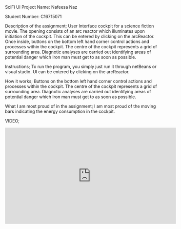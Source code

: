 
SciFi UI Project
Name: Nafeesa Naz

Student Number: C16715071



Description of the assignment;
User Interface cockpit for a science fiction movie. The opening consists of an arc reactor which illuminates upon initiation of the cockpit. This can be entered by clicking on the arcReactor. Once inside, buttons on the bottom left hand corner control actions and processes within the cockpit. The centre of the cockpit represents a grid of surrounding area. Diagnotic analyses are carried out identifying areas of potential danger which Iron man must get to as soon as possible. 


Instructions; 
To run the program, you simply just run it through netBeans or visual studio. UI can be entered by clicking on the arcReactor. 

How it works;
Buttons on the bottom left hand corner control actions and processes within the cockpit. The centre of the cockpit represents a grid of surrounding area. Diagnotic analyses are carried out identifying areas of potential danger which Iron man must get to as soon as possible. 


What I am most proud of in the assignment;
I am most proud of the moving bars indicating the energy consumption in the cockpit.



VIDEO;
<iframe width="560" height="315" src="https://www.youtube.com/embed/RMdf5PDCSL8" frameborder="0" allow="accelerometer; autoplay; encrypted-media; gyroscope; picture-in-picture" allowfullscreen></iframe>
